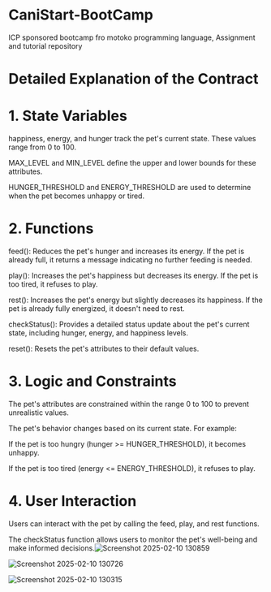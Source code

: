 # CaniStart-BootCamp
ICP sponsored bootcamp fro motoko programming language, Assignment and tutorial repository

# Detailed Explanation of the Contract
# 1. State Variables
happiness, energy, and hunger track the pet's current state. These values range from 0 to 100.

MAX_LEVEL and MIN_LEVEL define the upper and lower bounds for these attributes.

HUNGER_THRESHOLD and ENERGY_THRESHOLD are used to determine when the pet becomes unhappy or tired.

# 2. Functions
feed(): Reduces the pet's hunger and increases its energy. If the pet is already full, it returns a message indicating no further feeding is needed.

play(): Increases the pet's happiness but decreases its energy. If the pet is too tired, it refuses to play.

rest(): Increases the pet's energy but slightly decreases its happiness. If the pet is already fully energized, it doesn't need to rest.

checkStatus(): Provides a detailed status update about the pet's current state, including hunger, energy, and happiness levels.

reset(): Resets the pet's attributes to their default values.

# 3. Logic and Constraints
The pet's attributes are constrained within the range 0 to 100 to prevent unrealistic values.

The pet's behavior changes based on its current state. For example:

If the pet is too hungry (hunger >= HUNGER_THRESHOLD), it becomes unhappy.

If the pet is too tired (energy <= ENERGY_THRESHOLD), it refuses to play.

# 4. User Interaction 
Users can interact with the pet by calling the feed, play, and rest functions.

The checkStatus function allows users to monitor the pet's well-being and make informed decisions.![Screenshot 2025-02-10 130859](https://github.com/user-attachments/assets/31f847d6-a411-46de-a58f-acd6d95683d2)

![Screenshot 2025-02-10 130726](https://github.com/user-attachments/assets/a639290f-e2f5-4a02-b54e-305dfc827db4)

![Screenshot 2025-02-10 130315](https://github.com/user-attachments/assets/6b4c6b09-e709-4964-9d5a-e7edaec8cf9a)

